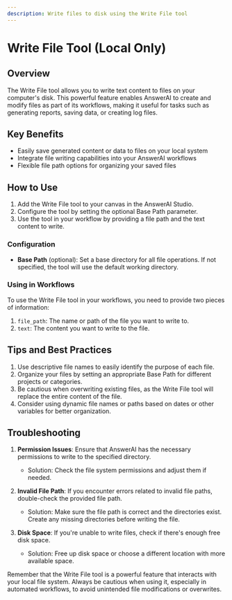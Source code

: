 ```yaml
---
description: Write files to disk using the Write File tool
---
```


# Write File Tool (Local Only)

## Overview

The Write File tool allows you to write text content to files on your computer's disk. This powerful feature enables AnswerAI to create and modify files as part of its workflows, making it useful for tasks such as generating reports, saving data, or creating log files.

## Key Benefits

- Easily save generated content or data to files on your local system
- Integrate file writing capabilities into your AnswerAI workflows
- Flexible file path options for organizing your saved files

## How to Use

1. Add the Write File tool to your canvas in the AnswerAI Studio.
2. Configure the tool by setting the optional Base Path parameter.
3. Use the tool in your workflow by providing a file path and the text content to write.

### Configuration

<!-- TODO: Screenshot of the Write File tool configuration panel -->

- **Base Path** (optional): Set a base directory for all file operations. If not specified, the tool will use the default working directory.

### Using in Workflows

To use the Write File tool in your workflows, you need to provide two pieces of information:

1. `file_path`: The name or path of the file you want to write to.
2. `text`: The content you want to write to the file.

## Tips and Best Practices

1. Use descriptive file names to easily identify the purpose of each file.
2. Organize your files by setting an appropriate Base Path for different projects or categories.
3. Be cautious when overwriting existing files, as the Write File tool will replace the entire content of the file.
4. Consider using dynamic file names or paths based on dates or other variables for better organization.

## Troubleshooting

1. **Permission Issues**: Ensure that AnswerAI has the necessary permissions to write to the specified directory.
   - Solution: Check the file system permissions and adjust them if needed.

2. **Invalid File Path**: If you encounter errors related to invalid file paths, double-check the provided file path.
   - Solution: Make sure the file path is correct and the directories exist. Create any missing directories before writing the file.

3. **Disk Space**: If you're unable to write files, check if there's enough free disk space.
   - Solution: Free up disk space or choose a different location with more available space.

Remember that the Write File tool is a powerful feature that interacts with your local file system. Always be cautious when using it, especially in automated workflows, to avoid unintended file modifications or overwrites.
